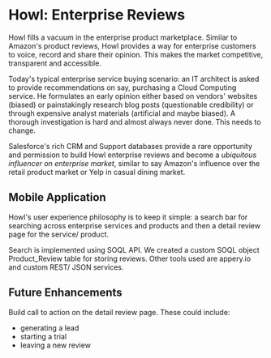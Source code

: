 Howl: Enterprise Reviews
========================

Howl fills a vacuum in the enterprise product marketplace. Similar to Amazon's product reviews, Howl provides a way for enterprise customers to voice, record and share their opinion. This makes the market competitive, transparent and accessible.

Today's typical enterprise service buying scenario: an IT architect is asked to provide recommendations on say, purchasing a Cloud Computing service. He formulates an early opinion either based on vendors' websites (biased) or painstakingly research blog posts (questionable credibility) or through expensive analyst materials (artificial and maybe biased). A thorough investigation is hard and almost always never done. This needs to change.

Salesforce's rich CRM and Support databases provide a rare opportunity and permission to build Howl enterprise reviews and become a *ubiquitous influencer on enterprise market*, similar to say Amazon's influence over the retail product market or Yelp in casual dining market.

Mobile Application
------------------

Howl's user experience philosophy is to keep it simple: a search bar for searching across enterprise services and products and then a detail review page for the service/ product.

Search is implemented using SOQL API. We created a custom SOQL object Product_Review table for storing reviews. Other tools used are appery.io and custom REST/ JSON services.

Future Enhancements
-------------------

Build call to action on the detail review page. These could include:
- generating a lead
- starting a trial
- leaving a new review
